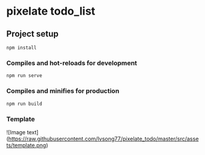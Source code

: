 # pixelate todo_list

## Project setup
```
npm install
```

### Compiles and hot-reloads for development
```
npm run serve
```

### Compiles and minifies for production
```
npm run build
```

### Template
![Image text]
(https://raw.githubusercontent.com/lvsong77/pixelate_todo/master/src/assets/template.png)
